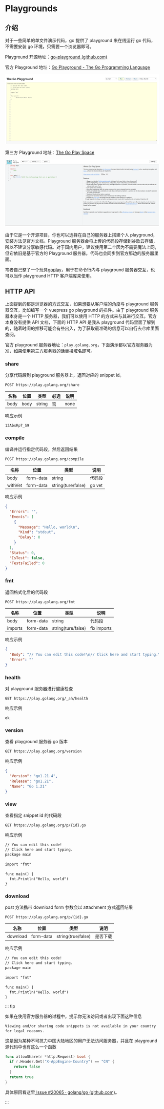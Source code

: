# Playgrounds

## 介绍

对于一些简单的单文件演示代码，go 提供了 playground 来在线运行 go 代码，不需要安装 go 环境，只需要一个浏览器即可。

Playground 开源地址：[go-playground (github.com)](https://github.com/golang/playground)

官方 Playground 地址：[Go Playground - The Go Programming Language](https://go.dev/play/)

![](/images/play.png)

第三方 Playground 地址：[The Go Play Space](https://goplay.space/)

![](/images/goplay.png)

由于它是一个开源项目，你也可以选择在自己的服务器上搭建个人 playground，安装方法见官方文档。Playground 服务器会将上传的代码段存储到谷歌云存储，所以不建议分享敏感代码。对于国内用户，建议使用第二个因为不需要魔法上网，但它依旧是基于官方的 Playground 服务器，代码也会同步到官方那边的服务器里面。

笔者自己整了一个玩具[goplay](https://github.com/246859/goplay)，用于在命令行内与 playground 服务器交互，也可以当作 playground HTTP 客户端库来使用。

## HTTP API

上面提到的都是浏览器的方式交互，如果想要从客户端的角度与 playground 服务器交互，比如编写一个 vuepress go playground 的插件。由于 playground 服务器本身是一个 HTTP 服务器，我们可以使用 HTTP 的方式来与其进行交互。官方本身没有提供 API 文档，下面的 HTTP API 是我从 playground 代码里面了解到的，随着时间的推移可能会有些出入，为了获取最准确的信息可以自行去仓库里面查阅。

官方 playground 服务器地址：`play.golang.org`，下面演示都以官方服务器为准，如果使用第三方服务器的话替换域名即可。

### share

分享代码段到 playground 服务器上，返回对应的 snippet id。

```http
POST https://play.golang.org/share
```

| 名称 | 位置 | 类型   | 必选 | 说明 |
| ---- | ---- | ------ | ---- | ---- |
| body | body | string | 否   | none |

响应示例

```
13AbsRp7_S9
```

### compile

编译并运行指定代码段，然后返回结果

```http
POST https://play.golang.org/compile
```

| 名称    | 位置      | 类型               | 说明   |
| ------- | --------- | ------------------ | ------ |
| body    | form-data | string             | 代码段 |
| withVet | form-data | string(ture/false) | go vet |

响应示例

```json
{
  "Errors": "",
  "Events": [
    {
      "Message": "Hello, world\n",
      "Kind": "stdout",
      "Delay": 0
    }
  ],
  "Status": 0,
  "IsTest": false,
  "TestsFailed": 0
}
```

### fmt

返回格式化后的代码段

```http
POST https://play.golang.org/fmt
```

| 名称    | 位置      | 类型               | 说明        |
| ------- | --------- | ------------------ | ----------- |
| body    | form-data | string             | 代码段      |
| imports | form-data | string(ture/false) | fix imports |

响应示例

```json
{
  "Body": "// You can edit this code!\n// Click here and start typing.\npackage main\n\nimport \"fmt\"\n\nfunc main() {\n\tfmt.Println(\"Hello, world\")\n}\n",
  "Error": ""
}
```

### health

对 playground 服务器进行健康检查

```http
GET https://play.golang.org/_ah/health
```

响应示例

```
ok
```

### version

查看 playground 服务器 go 版本

```http
GET https://play.golang.org/version
```

响应示例

```json
{
  "Version": "go1.21.4",
  "Release": "go1.21",
  "Name": "Go 1.21"
}
```

### view

查看指定 snippet id 的代码段

```http
GET https://play.golang.org/p/{id}.go
```

响应示例

```
// You can edit this code!
// Click here and start typing.
package main

import "fmt"

func main() {
  fmt.Println("Hello, world")
}
```

### download

post 方法携带 download form 参数会以 attachment 方式返回结果

```http
POST https://play.golang.org/p/{id}.go
```

| 名称     | 位置      | 类型               | 说明     |
| -------- | --------- | ------------------ | -------- |
| download | form-data | string(true/false) | 是否下载 |

响应示例

```
// You can edit this code!
// Click here and start typing.
package main

import "fmt"

func main() {
  fmt.Println("Hello, world")
}
```

::: tip

如果在使用官方服务器的过程中，提示你无法访问或者出现下面这种信息

```
Viewing and/or sharing code snippets is not available in your country for legal reasons.
```

这是因为某种不可抗力中国大陆地区的用户无法访问服务器，并且在 playground 源代码中也有这么一个函数

```go
func allowShare(r *http.Request) bool {
  if r.Header.Get("X-AppEngine-Country") == "CN" {
    return false
  }
  return true
}
```

具体原因看这里[ Issue #20065 · golang/go (github.com)](https://github.com/golang/go/issues/20065)。

:::
